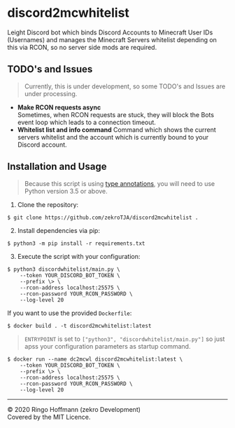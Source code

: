 # discord2mcwhitelist

Leight Discord bot which binds Discord Accounts to Minecraft User IDs (Usernames) and manages the Minecraft Servers whitelist depending on this via RCON, so no server side mods are required.

## TODO's and Issues

> Currently, this is under development, so some TODO's and Issues are under processing.

- **Make RCON requests async**  
  Sometimes, when RCON requests are stuck, they will block the Bots event loop which leads to a connection timeout.
- **Whitelist list and info command**
  Command which shows the current servers whitelist and the account which is currently bound to your Discord account.
  
## Installation and Usage

> Because this script is using [type annotations](https://www.python.org/dev/peps/pep-0484), you will need to use Python version 3.5 or above.

1. Clone the repository:
```
$ git clone https://github.com/zekroTJA/discord2mcwhitelist .
```

2. Install dependencies via pip:
```
$ python3 -m pip install -r requirements.txt
```

3. Execute the script with your configuration:
```
$ python3 discordwhitelist/main.py \
    --token YOUR_DISCORD_BOT_TOKEN \
    --prefix \> \
    --rcon-address localhost:25575 \
    --rcon-password YOUR_RCON_PASSWORD \
    --log-level 20
```

If you want to use the provided `Dockerfile`:

```
$ docker build . -t discord2mcwhitelist:latest
```

> `ENTRYPOINT` is set to `["python3", "discordwhitelist/main.py"]` so just apss your configuration parameters as startup command.
```
$ docker run --name dc2mcwl discord2mcwhitelist:latest \
    --token YOUR_DISCORD_BOT_TOKEN \
    --prefix \> \
    --rcon-address localhost:25575 \
    --rcon-password YOUR_RCON_PASSWORD \
    --log-level 20
```

---

© 2020 Ringo Hoffmann (zekro Development)  
Covered by the MIT Licence.
